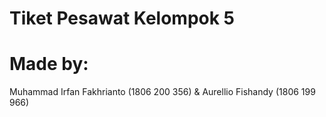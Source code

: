 # Tiket Pesawat Kelompok 5
# Made by:
Muhammad Irfan Fakhrianto (1806 200 356) & Aurellio Fishandy (1806 199 966)
